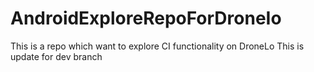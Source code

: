 # AndroidExploreRepoForDroneIo
This is a repo which want to explore CI functionality on DroneLo
This is update for dev branch
